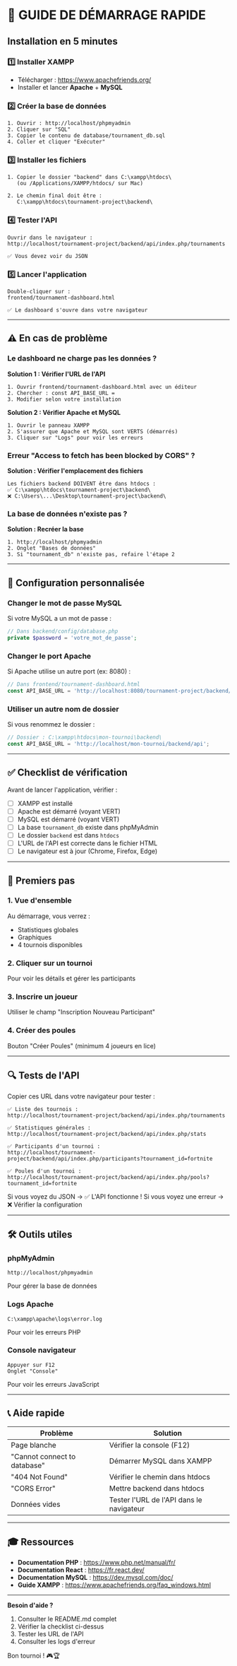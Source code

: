 # 🚀 GUIDE DE DÉMARRAGE RAPIDE

## Installation en 5 minutes

### 1️⃣ Installer XAMPP
- Télécharger : https://www.apachefriends.org/
- Installer et lancer **Apache** + **MySQL**

### 2️⃣ Créer la base de données
```
1. Ouvrir : http://localhost/phpmyadmin
2. Cliquer sur "SQL"
3. Copier le contenu de database/tournament_db.sql
4. Coller et cliquer "Exécuter"
```

### 3️⃣ Installer les fichiers
```
1. Copier le dossier "backend" dans C:\xampp\htdocs\
   (ou /Applications/XAMPP/htdocs/ sur Mac)
   
2. Le chemin final doit être :
   C:\xampp\htdocs\tournament-project\backend\
```

### 4️⃣ Tester l'API
```
Ouvrir dans le navigateur :
http://localhost/tournament-project/backend/api/index.php/tournaments

✅ Vous devez voir du JSON
```

### 5️⃣ Lancer l'application
```
Double-cliquer sur :
frontend/tournament-dashboard.html

✅ Le dashboard s'ouvre dans votre navigateur
```

---

## ⚠️ En cas de problème

### Le dashboard ne charge pas les données ?

**Solution 1 : Vérifier l'URL de l'API**
```
1. Ouvrir frontend/tournament-dashboard.html avec un éditeur
2. Chercher : const API_BASE_URL = 
3. Modifier selon votre installation
```

**Solution 2 : Vérifier Apache et MySQL**
```
1. Ouvrir le panneau XAMPP
2. S'assurer que Apache et MySQL sont VERTS (démarrés)
3. Cliquer sur "Logs" pour voir les erreurs
```

### Erreur "Access to fetch has been blocked by CORS" ?

**Solution : Vérifier l'emplacement des fichiers**
```
Les fichiers backend DOIVENT être dans htdocs :
✅ C:\xampp\htdocs\tournament-project\backend\
❌ C:\Users\...\Desktop\tournament-project\backend\
```

### La base de données n'existe pas ?

**Solution : Recréer la base**
```
1. http://localhost/phpmyadmin
2. Onglet "Bases de données"
3. Si "tournament_db" n'existe pas, refaire l'étape 2
```

---

## 📝 Configuration personnalisée

### Changer le mot de passe MySQL

Si votre MySQL a un mot de passe :
```php
// Dans backend/config/database.php
private $password = 'votre_mot_de_passe';
```

### Changer le port Apache

Si Apache utilise un autre port (ex: 8080) :
```javascript
// Dans frontend/tournament-dashboard.html
const API_BASE_URL = 'http://localhost:8080/tournament-project/backend/api';
```

### Utiliser un autre nom de dossier

Si vous renommez le dossier :
```javascript
// Dossier : C:\xampp\htdocs\mon-tournoi\backend\
const API_BASE_URL = 'http://localhost/mon-tournoi/backend/api';
```

---

## ✅ Checklist de vérification

Avant de lancer l'application, vérifier :

- [ ] XAMPP est installé
- [ ] Apache est démarré (voyant VERT)
- [ ] MySQL est démarré (voyant VERT)
- [ ] La base `tournament_db` existe dans phpMyAdmin
- [ ] Le dossier `backend` est dans `htdocs`
- [ ] L'URL de l'API est correcte dans le fichier HTML
- [ ] Le navigateur est à jour (Chrome, Firefox, Edge)

---

## 🎯 Premiers pas

### 1. Vue d'ensemble
Au démarrage, vous verrez :
- Statistiques globales
- Graphiques
- 4 tournois disponibles

### 2. Cliquer sur un tournoi
Pour voir les détails et gérer les participants

### 3. Inscrire un joueur
Utiliser le champ "Inscription Nouveau Participant"

### 4. Créer des poules
Bouton "Créer Poules" (minimum 4 joueurs en lice)

---

## 🔍 Tests de l'API

Copier ces URL dans votre navigateur pour tester :

```
✅ Liste des tournois :
http://localhost/tournament-project/backend/api/index.php/tournaments

✅ Statistiques générales :
http://localhost/tournament-project/backend/api/index.php/stats

✅ Participants d'un tournoi :
http://localhost/tournament-project/backend/api/index.php/participants?tournament_id=fortnite

✅ Poules d'un tournoi :
http://localhost/tournament-project/backend/api/index.php/pools?tournament_id=fortnite
```

Si vous voyez du JSON → ✅ L'API fonctionne !
Si vous voyez une erreur → ❌ Vérifier la configuration

---

## 🛠️ Outils utiles

### phpMyAdmin
```
http://localhost/phpmyadmin
```
Pour gérer la base de données

### Logs Apache
```
C:\xampp\apache\logs\error.log
```
Pour voir les erreurs PHP

### Console navigateur
```
Appuyer sur F12
Onglet "Console"
```
Pour voir les erreurs JavaScript

---

## 📞 Aide rapide

| Problème | Solution |
|----------|----------|
| Page blanche | Vérifier la console (F12) |
| "Cannot connect to database" | Démarrer MySQL dans XAMPP |
| "404 Not Found" | Vérifier le chemin dans htdocs |
| "CORS Error" | Mettre backend dans htdocs |
| Données vides | Tester l'URL de l'API dans le navigateur |

---

## 🎓 Ressources

- **Documentation PHP** : https://www.php.net/manual/fr/
- **Documentation React** : https://fr.react.dev/
- **Documentation MySQL** : https://dev.mysql.com/doc/
- **Guide XAMPP** : https://www.apachefriends.org/faq_windows.html

---

**Besoin d'aide ?**
1. Consulter le README.md complet
2. Vérifier la checklist ci-dessus
3. Tester les URL de l'API
4. Consulter les logs d'erreur

Bon tournoi ! 🎮🏆
